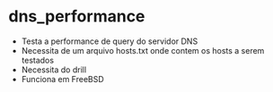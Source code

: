 # dns_performance
* Testa a performance de query do servidor DNS
* Necessita de um arquivo hosts.txt onde contem os hosts
a serem testados
* Necessita do drill
* Funciona em FreeBSD
